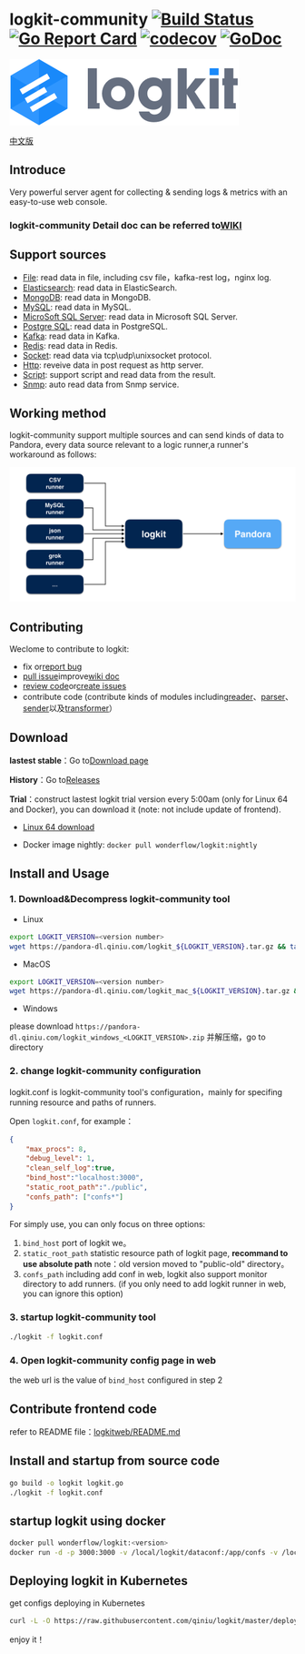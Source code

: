 # logkit-community [![Build Status](https://api.travis-ci.org/qiniu/logkit.svg)](http://travis-ci.org/qiniu/logkit) [![Go Report Card](https://goreportcard.com/badge/github.com/qiniu/logkit)](https://goreportcard.com/report/github.com/qiniu/logkit) [![codecov](https://codecov.io/gh/qiniu/logkit/branch/master/graph/badge.svg)](https://codecov.io/gh/qiniu/logkit/branch/master) [![GoDoc](https://godoc.org/github.com/qiniu/logkit?status.svg)](https://godoc.org/github.com/qiniu/logkit)

![logkit LOGO](https://raw.githubusercontent.com/qiniu/logkit/master/resources/logo.png)

[中文版](https://github.com/qiniu/logkit/blob/master/READMECN.md)

## Introduce

Very powerful server agent for collecting & sending logs & metrics with an easy-to-use web console.

### logkit-community Detail doc can be referred to[WIKI](https://github.com/qiniu/logkit/wiki)

## Support sources

* [File](https://github.com/qiniu/logkit/wiki/File-Reader): read data in file, including csv file，kafka-rest log，nginx log.
* [Elasticsearch](https://github.com/qiniu/logkit/wiki/ElasticSearch-Reader): read data in ElasticSearch.
* [MongoDB](https://github.com/qiniu/logkit/wiki/MongoDB-Reader): read data in MongoDB.
* [MySQL](https://github.com/qiniu/logkit/wiki/MySQL-Reader): read data in MySQL.
* [MicroSoft SQL Server](https://github.com/qiniu/logkit/wiki/MicroSoft-SQL-Server-Reader): read data in Microsoft SQL Server.
* [Postgre SQL](https://github.com/qiniu/logkit/wiki/PostgreSQL-Reader): read data in PostgreSQL.
* [Kafka](https://github.com/qiniu/logkit/wiki/Kafka-Reader): read data in Kafka.
* [Redis](https://github.com/qiniu/logkit/wiki/Redis-Reader): read data in Redis.
* [Socket](https://github.com/qiniu/logkit/wiki/Socket-Reader): read data via tcp\udp\unixsocket protocol.
* [Http](https://github.com/qiniu/logkit/wiki/Http-Reader): reveive data in post request as http server.
* [Script](https://github.com/qiniu/logkit/wiki/Script-Reader): support script and read data from the result.
* [Snmp](https://github.com/qiniu/logkit/wiki/Snmp-Reader): auto read data from Snmp service.

## Working method

logkit-community support multiple sources and can send kinds of data to Pandora, every data source relevant to a logic runner,a runner's workaround as follows:

![logkit workaround](https://raw.githubusercontent.com/qiniu/logkit/master/resources/logkit.png)

## Contributing

Weclome to contribute to logkit:

* fix or[report bug](https://github.com/qiniu/logkit/issues/new)
* [pull issue](https://github.com/qiniu/logkit/issues/new)improve[wiki doc](https://github.com/qiniu/logkit/wiki)
* [review code](https://github.com/qiniu/logkit/pulls)or[create issues](https://github.com/qiniu/logkit/issues/new)
* contribute code (contribute kinds of modules including[reader](https://github.com/qiniu/logkit/wiki/Readers)、[parser](https://github.com/qiniu/logkit/wiki/Parsers)、[sender](https://github.com/qiniu/logkit/wiki/Senders)以及[transformer](https://github.com/qiniu/logkit/wiki/Transformers)）

## Download

**lastest stable**：Go to[Download page](https://github.com/qiniu/logkit/wiki/Download)

**History**：Go to[Releases](https://github.com/qiniu/logkit/releases)

**Trial**：construct lastest logkit trial version every 5:00am (only for Linux 64 and Docker), you can download it (note: not include update of frontend).

* [Linux 64 download](https://pandora-dl.qiniu.com/nightly/logkit_nightly.tar.gz)

* Docker image nightly:  `docker pull wonderflow/logkit:nightly`

## Install and Usage

### 1. Download&Decompress logkit-community tool

* Linux

``` sh
export LOGKIT_VERSION=<version number>
wget https://pandora-dl.qiniu.com/logkit_${LOGKIT_VERSION}.tar.gz && tar xvf logkit_${LOGKIT_VERSION}.tar.gz && rm logkit_${LOGKIT_VERSION}.tar.gz && cd _package_linux64/
```

* MacOS

``` sh
export LOGKIT_VERSION=<version number>
wget https://pandora-dl.qiniu.com/logkit_mac_${LOGKIT_VERSION}.tar.gz && tar xvf logkit_mac_${LOGKIT_VERSION}.tar.gz && rm logkit_mac_${LOGKIT_VERSION}.tar.gz && cd _package_mac/
```

* Windows

please download `https://pandora-dl.qiniu.com/logkit_windows_<LOGKIT_VERSION>.zip` 并解压缩，go to directory

### 2. change logkit-community configuration

logkit.conf is logkit-community tool's configuration，mainly for specifing running resource and paths of runners.

Open `logkit.conf`, for example：

``` json
{
    "max_procs": 8,
    "debug_level": 1,
    "clean_self_log":true,
    "bind_host":"localhost:3000",
    "static_root_path":"./public",
    "confs_path": ["confs*"]
}
```

For simply use, you can only focus on three options:

1. `bind_host` port of logkit we。
1. `static_root_path` statistic resource path of logkit page, **recommand to use absolute path** note：old version moved to "public-old" directory。
1. `confs_path` including add conf in web, logkit also support monitor directory to add runners. (if you only need to add logkit runner in web, you can ignore this option)


### 3. startup logkit-community tool

``` sh
./logkit -f logkit.conf
```

### 4. Open logkit-community config page in web

the web url is the value of `bind_host` configured in step 2

## Contribute frontend code

refer to README file：[logkitweb/README.md](https://github.com/qiniu/logkit/blob/master/logkitweb/README.md)

## Install and startup from source code

``` sh
go build -o logkit logkit.go
./logkit -f logkit.conf
```

## startup logkit using docker

``` sh
docker pull wonderflow/logkit:<version>
docker run -d -p 3000:3000 -v /local/logkit/dataconf:/app/confs -v /local/log/path:/logs/path logkit:<version>
```

## Deploying logkit in Kubernetes

get configs deploying in Kubernetes

``` sh
curl -L -O https://raw.githubusercontent.com/qiniu/logkit/master/deploy/logkit_on_k8s.yaml
```

enjoy it！
